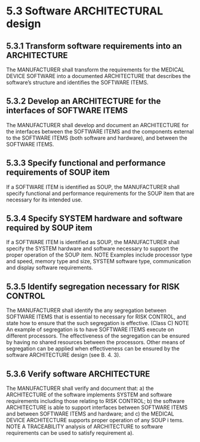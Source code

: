 # 5.3 Software ARCHITECTURAL design

## 5.3.1 Transform software requirements into an ARCHITECTURE

The MANUFACTURER shall transform the requirements for the MEDICAL DEVICE SOFTWARE into a
documented ARCHITECTURE that describes the software’s structure and identifies the SOFTWARE
ITEMS.

## 5.3.2 Develop an ARCHITECTURE for the interfaces of SOFTWARE ITEMS

The MANUFACTURER shall develop and document an ARCHITECTURE for the interfaces between
the SOFTWARE ITEMS and the components external to the SOFTWARE ITEMS (both software and
hardware), and between the SOFTWARE ITEMS.

## 5.3.3 Specify functional and performance requirements of SOUP item

If a SOFTWARE ITEM is identified as SOUP, the MANUFACTURER shall specify functional and
performance requirements for the SOUP item that are necessary for its intended use.

## 5.3.4 Specify SYSTEM hardware and software required by SOUP item

If a SOFTWARE ITEM is identified as SOUP, the MANUFACTURER shall specify the SYSTEM hardware
and software necessary to support the proper operation of the SOUP item.
NOTE Examples include processor type and speed, memory type and size, SYSTEM software type, communication
and display software requirements.

## 5.3.5 Identify segregation necessary for RISK CONTROL

The MANUFACTURER shall identify the any segregation between SOFTWARE ITEMS that is
essential to necessary for RISK CONTROL, and state how to ensure that the such segregation is
effective. (Class C)
NOTE An example of segregation is to have SOFTWARE ITEMS execute on different processors. The effectiveness
of the segregation can be ensured by having no shared resources between the processors. Other means of
segregation can be applied when effectiveness can be ensured by the software ARCHITECTURE design (see B. 4. 3).

## 5.3.6 Verify software ARCHITECTURE

The MANUFACTURER shall verify and document that:
a) the ARCHITECTURE of the software implements SYSTEM and software requirements including
those relating to RISK CONTROL;
b) the software ARCHITECTURE is able to support interfaces between SOFTWARE ITEMS and
between SOFTWARE ITEMS and hardware; and
c) the MEDICAL DEVICE ARCHITECTURE supports proper operation of any SOUP i tems.
NOTE A TRACEABILITY analysis of ARCHITECTURE to software requirements can be used to satisfy requirement a).

